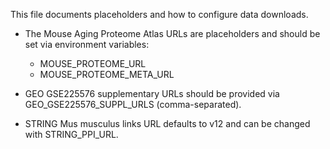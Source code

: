 This file documents placeholders and how to configure data downloads.

- The Mouse Aging Proteome Atlas URLs are placeholders and should be set via environment variables:
  - MOUSE_PROTEOME_URL
  - MOUSE_PROTEOME_META_URL

- GEO GSE225576 supplementary URLs should be provided via GEO_GSE225576_SUPPL_URLS (comma-separated).

- STRING Mus musculus links URL defaults to v12 and can be changed with STRING_PPI_URL.

